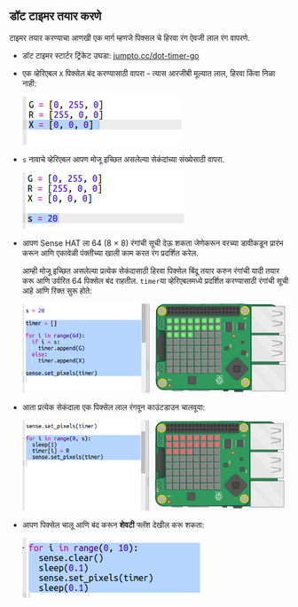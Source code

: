 ## डॉट टाइमर तयार करणे

टाइमर तयार करण्याचा आणखी एक मार्ग म्हणजे पिक्सल चे हिरवा रंग ऐवजी लाल रंग वापरणे.

+ डॉट टाइमर स्टार्टर ट्रिंकेट उघडा: <a href="http://jumpto.cc/dot-timer-go" target="_blank">jumpto.cc/dot-timer-go</a>

+ एक व्हेरिएबल `X` पिक्सेल बंद करण्यासाठी वापरा - त्यास आरजीबी मूल्यात लाल, हिरवा किंवा निळा नाही:
    
    ![स्क्रीनशॉट](images/timer-off.png)

+ `s` नावाचे व्हेरिएबल आपण मोजू इच्छित असलेल्या सेकंदांच्या संख्येसाठी वापरा.
    
    ![स्क्रीनशॉट](images/timer-seconds.png)

+ आपण Sense HAT ला 64 (8 × 8) रंगांची सूची देऊ शकता जेणेकरून वरच्या डावीकडून प्रारंभ करून आणि एकावेळी पंक्तीच्या खाली काम करत रंग प्रदर्शित करेल.
    
    आम्ही मोजू इच्छित असलेल्या प्रत्येक सेकंदासाठी हिरवा पिक्सेल बिंदू तयार करुन रंगांची यादी तयार करू आणि उर्वरित 64 पिक्सेल बंद राहतील. `timer`या व्हेरिएबलमध्ये प्रदर्शित करण्यासाठी रंगांची सूची आहे आणि रिक्त सुरू होते:
    
    ![स्क्रीनशॉट](images/timer-setup.png)

+ आता प्रत्येक सेकंदाला एक पिक्सेल लाल रंगवून काउंटडाउन चालवूया:
    
    ![स्क्रीनशॉट](images/timer-turn-red.png)

+ आपण पिक्सेल चालू आणि बंद करून **शेवटी** फ्लॅश देखील करू शकता:
    
    ![screenshot](images/timer-flash.png)